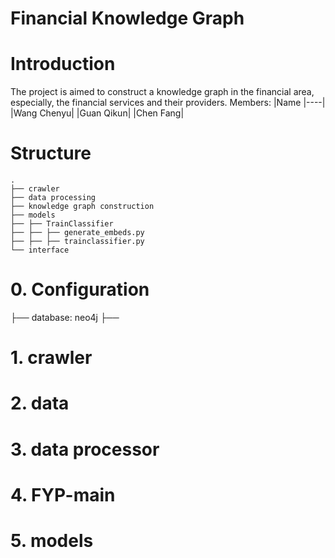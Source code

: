 # Financial Knowledge Graph

# Introduction
The project is aimed to construct a knowledge graph in the financial area, especially, the financial services and their providers. 
Members:
|Name
|----|
|Wang Chenyu|
|Guan Qikun|
|Chen Fang|

# Structure
```
.
├── crawler
├── data processing
├── knowledge graph construction
├── models
├── ├── TrainClassifier
├── ├── ├── generate_embeds.py
├── ├── ├── trainclassifier.py
└── interface
```

# 0. Configuration
├── database: neo4j
├── 
# 1. crawler

# 2. data

# 3. data processor

# 4. FYP-main

# 5. models
